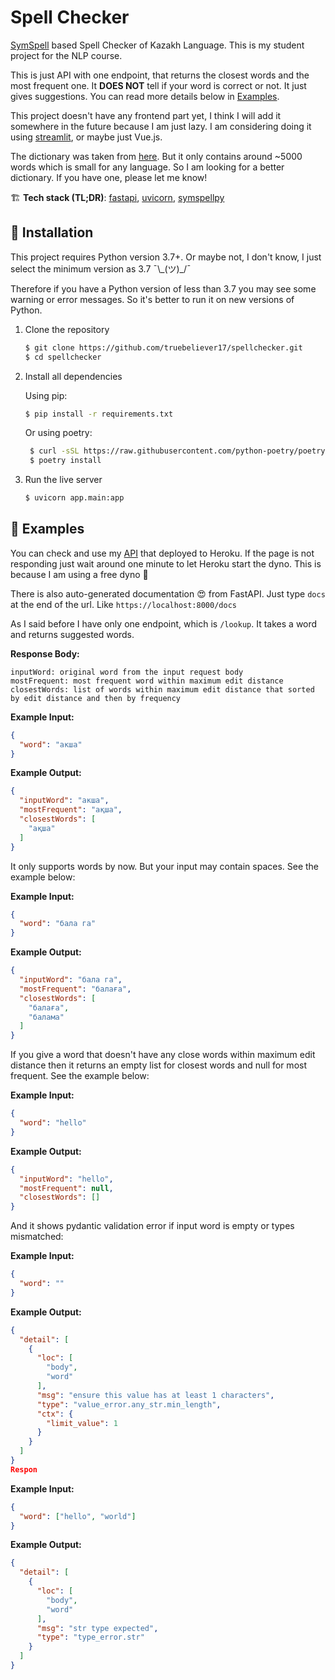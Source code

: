 # Spell Checker
[SymSpell](https://github.com/wolfgarbe/SymSpell) based Spell Checker of Kazakh Language. This is my student project for the NLP course.

This is just API with one endpoint, that returns the closest words and the most frequent one. It **DOES NOT** tell if your word is correct or not. It just gives suggestions. You can read more details below in [Examples](https://github.com/truebeliever17/spellchecker#-examples).

This project doesn't have any frontend part yet, I think I will add it somewhere in the future because I am just lazy. I am considering doing it using [streamlit](https://streamlit.io/), or maybe just Vue.js. 

The dictionary was taken from [here](https://github.com/hermitdave/FrequencyWords). But it only contains around ~5000 words which is small for any language. So I am looking for a better dictionary. If you have one, please let me know!

🏗 **Tech stack (TL;DR)**: [fastapi](https://github.com/tiangolo/fastapi), [uvicorn](https://github.com/encode/uvicorn), [symspellpy](https://github.com/mammothb/symspellpy)

## 🔮 Installation

This project requires Python version 3.7+. Or maybe not, I don't know, I just select the minimum version as 3.7 ¯\\_(ツ)\_/¯

Therefore if you have a Python version of less than 3.7 you may see some warning or error messages. So it's better to run it on new versions of Python.

1. Clone the repository
    ```sh
    $ git clone https://github.com/truebeliever17/spellchecker.git
    $ cd spellchecker
    ```

2. Install all dependencies

   Using pip:
    ```sh
    $ pip install -r requirements.txt
    ```
   Or using poetry:
   ```sh
    $ curl -sSL https://raw.githubusercontent.com/python-poetry/poetry/master/get-poetry.py | python -
    $ poetry install
    ```
    
3. Run the live server
     ```sh
    $ uvicorn app.main:app
    ```
    
## 🧿 Examples

You can check and use my [API](https://symspellchecker.herokuapp.com/) that deployed to Heroku. If the page is not responding just wait around one minute to let Heroku start the dyno. This is because I am using a free dyno 🍜

There is also auto-generated documentation 😍 from FastAPI. Just type `docs` at the end of the url. Like `https://localhost:8000/docs`

As I said before I have only one endpoint, which is `/lookup`. It takes a word and returns suggested words.

__Response Body:__
```
inputWord: original word from the input request body
mostFrequent: most frequent word within maximum edit distance
closestWords: list of words within maximum edit distance that sorted by edit distance and then by frequency
```

__Example Input:__
```json
{
  "word": "акша"
}
```

__Example Output:__
```json
{
  "inputWord": "акша",
  "mostFrequent": "ақша",
  "closestWords": [
    "ақша"
  ]
}
```


It only supports words by now. But your input may contain spaces. See the example below:

__Example Input:__
```json
{
  "word": "бала га"
}
```

__Example Output:__
```json
{
  "inputWord": "бала га",
  "mostFrequent": "балаға",
  "closestWords": [
    "балаға",
    "балама"
  ]
}
```

If you give a word that doesn't have any close words within maximum edit distance then it returns an empty list for closest words and null for most frequent. See the example below:

__Example Input:__
```json
{
  "word": "hello"
}
```

__Example Output:__
```json
{
  "inputWord": "hello",
  "mostFrequent": null,
  "closestWords": []
}
```

And it shows pydantic validation error if input word is empty or types mismatched:

__Example Input:__
```json
{
  "word": ""
}
```

__Example Output:__
```json
{
  "detail": [
    {
      "loc": [
        "body",
        "word"
      ],
      "msg": "ensure this value has at least 1 characters",
      "type": "value_error.any_str.min_length",
      "ctx": {
        "limit_value": 1
      }
    }
  ]
}
Respon
```

__Example Input:__
```json
{
  "word": ["hello", "world"]
}
```

__Example Output:__
```json
{
  "detail": [
    {
      "loc": [
        "body",
        "word"
      ],
      "msg": "str type expected",
      "type": "type_error.str"
    }
  ]
}
```
